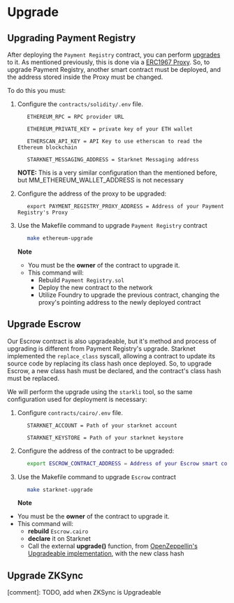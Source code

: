 # Upgrade

## Upgrading Payment Registry

After deploying the `Payment Registry` contract, you can perform [upgrades](https://docs.openzeppelin.com/contracts/4.x/api/proxy#UUPSUpgradeable) to it. As 
mentioned previously, this is done via a [ERC1967 Proxy](https://docs.openzeppelin.com/contracts/4.x/api/proxy#ERC1967Proxy). So, to upgrade 
Payment Registry, another smart contract must be deployed, and the address stored inside 
the Proxy must be changed.

To do this you must:

1. Configure the `contracts/solidity/.env` file.

   ```env
      ETHEREUM_RPC = RPC provider URL

      ETHEREUM_PRIVATE_KEY = private key of your ETH wallet

      ETHERSCAN_API_KEY = API Key to use etherscan to read the Ethereum blockchain

      STARKNET_MESSAGING_ADDRESS = Starknet Messaging address
   ```

   **NOTE:** This is a very similar configuration than the mentioned before, but 
MM_ETHEREUM_WALLET_ADDRESS is not necessary

2. Configure the address of the proxy to be upgraded:

   ```b
      export PAYMENT_REGISTRY_PROXY_ADDRESS = Address of your Payment Registry's Proxy
   ```

3. Use the Makefile command to upgrade `Payment Registry` contract

   ```bash
      make ethereum-upgrade
   ```

   **Note**
   - You must be the **owner** of the contract to upgrade it.
   - This command will:
      - Rebuild `Payment Registry.sol`
      - Deploy the new contract to the network
      - Utilize Foundry to upgrade the previous contract, changing the proxy's pointing 
     address to the newly deployed contract

## Upgrade Escrow

Our Escrow contract is also upgradeable, but it's method and process of upgrading is 
different from Payment Registry's upgrade. Starknet implemented the `replace_class` syscall, 
allowing a contract to update its source code by replacing its class hash once deployed. 
So, to upgrade Escrow, a new class hash must be declared, and the contract's class 
hash must be replaced.

We will perform the upgrade using the `starkli` tool, so the same configuration used 
for deployment is necessary:

1. Configure `contracts/cairo/.env` file.

   ```env
      STARKNET_ACCOUNT = Path of your starknet account

      STARKNET_KEYSTORE = Path of your starknet keystore
   ```

2. Configure the address of the contract to be upgraded:

   ```bash
      export ESCROW_CONTRACT_ADDRESS = Address of your Escrow smart contract
   ```

3. Use the Makefile command to upgrade `Escrow` contract

   ```bash
      make starknet-upgrade
   ```

   **Note**

- You must be the **owner** of the contract to upgrade it.
- This command will:
  - **rebuild** `Escrow.cairo`
  - **declare** it on Starknet
  - Call the external **upgrade()** function, 
  from [OpenZeppellin's Upgradeable implementation](https://github.com/OpenZeppelin/cairo-contracts/blob/release-v0.8.0/src/upgrades/upgradeable.cairo), with the new class hash

## Upgrade ZKSync
[comment]: TODO, add when ZKSync is Upgradeable